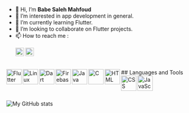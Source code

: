 - 👋 Hi, I’m **Babe Saleh Mahfoud**
- 👀 I’m interested in 
app development in general.
- 🌱 I’m currently learning Flutter.
- 💞️ I’m looking to collaborate on Flutter projects. <br />
- 📫 How to reach me : <br />  <br /> 
     [<img  alt="Babe Saleh Mahfoud | LinkedIn" width="22px" src="https://cdn.jsdelivr.net/npm/simple-icons@v3/icons/linkedin.svg" />][linkedin]
     [<img  alt="Babe Saleh Mahfoud | Instagram" width="22px" src="https://img.icons8.com/ios-filled/344/telegram-app.png" />][telegram]
<br />
## Languages and Tools
<img align="left" alt="Flutter" width="40px" src="https://img.icons8.com/fluency/344/flutter.png" /> 
<img align="left" alt="Linux" width="40px" src="https://www.freepnglogos.com/uploads/linux-png/file-icons-flat-linux-svg-wikimedia-commons-6.png" /> 
<img align="left" alt="Dart" width="40px" src="https://img.icons8.com/color/344/dart.png" /> 
<img align="left" alt="Firebase" width="40px" src="https://img.icons8.com/color/344/firebase.png" /> 
<img align="left" alt="Java" width="40px" src="https://img.icons8.com/color/344/java-coffee-cup-logo--v1.png" /> 
<img align="left" alt="C" width="40px" src="https://img.icons8.com/color/344/c-programming.png" /> 
<img align="left" alt="HTML" width="40px" src="https://img.icons8.com/color/344/html-5--v1.png" />
<img align="left" alt="CSS" width="40px" src="https://img.icons8.com/color/344/css3.png"/>  
<img align="left" alt="JavaScript" width="40px" src="https://img.icons8.com/color/344/javascript--v1.png" /> <br /> <br /> 

[telegram]: https://t.me/Babe_Saleh_Mahfoud
[linkedin]: https://www.linkedin.com/in/babe-saleh-mahfoud-519b52200/
<br /> <br /> 
![My GitHub stats](https://github-readme-stats.vercel.app/api?username=babe-saleh-mahfoud&show_icons=true&theme=radical&count_private=true)

<br/>
<!---
babe-saleh-mahfoud/babe-saleh-mahfoud is a ✨ special ✨ repository because its `README.md` (this file) appears on your GitHub profile.
You can click the Preview link to take a look at your changes.
--->

